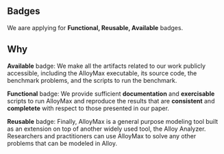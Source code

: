 ## Badges
We aare applying for **Functional, Reusable, Available** badges.

## Why
**Available** badge: We make all the artifacts related to our work publicly accessible, including the AlloyMax executable, its source code, the benchmark problems, and the scripts to run the benchmark.

**Functional** badge: We provide sufficient **documentation** and **exercisable** scripts to run AlloyMax and reproduce the results that are **consistent** and **completete** with respect to those presented in our paper. 

**Reusable** badge: Finally, AlloyMax is a general purpose modeling tool built as an extension on top of another widely used tool, the Alloy Analyzer. Researchers  and practitioners can use AlloyMax to solve any other problems that can be modeled in Alloy. 
